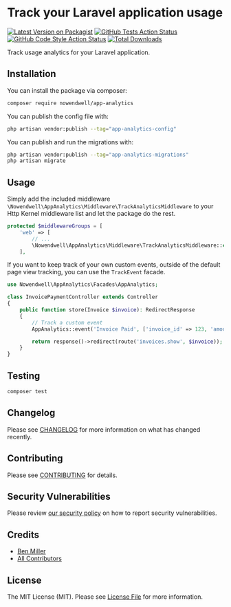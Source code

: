 # Track your Laravel application usage

[![Latest Version on Packagist](https://img.shields.io/packagist/v/nowendwell/app-analytics.svg?style=flat-square)](https://packagist.org/packages/nowendwell/app-analytics)
[![GitHub Tests Action Status](https://img.shields.io/github/actions/workflow/status/nowendwell/app-analytics/run-tests.yml?branch=main&label=tests&style=flat-square)](https://github.com/nowendwell/app-analytics/actions?query=workflow%3Arun-tests+branch%3Amain)
[![GitHub Code Style Action Status](https://img.shields.io/github/actions/workflow/status/nowendwell/app-analytics/fix-php-code-style-issues.yml?branch=main&label=code%20style&style=flat-square)](https://github.com/nowendwell/app-analytics/actions?query=workflow%3A"Fix+PHP+code+style+issues"+branch%3Amain)
[![Total Downloads](https://img.shields.io/packagist/dt/nowendwell/app-analytics.svg?style=flat-square)](https://packagist.org/packages/nowendwell/app-analytics)

Track usage analytics for your Laravel application.

## Installation

You can install the package via composer:

```bash
composer require nowendwell/app-analytics
```

You can publish the config file with:

```bash
php artisan vendor:publish --tag="app-analytics-config"
```

You can publish and run the migrations with:

```bash
php artisan vendor:publish --tag="app-analytics-migrations"
php artisan migrate
```

## Usage

Simply add the included middleware `\Nowendwell\AppAnalytics\Middleware\TrackAnalyticsMiddleware` to your Http Kernel middleware list and let the package do the rest.

```php
protected $middlewareGroups = [
    'web' => [
        // ...
        \Nowendwell\AppAnalytics\Middleware\TrackAnalyticsMiddleware::class,
    ],
```

If you want to keep track of your own custom events, outside of the default page view tracking, you can use the `TrackEvent` facade.

```php
use Nowendwell\AppAnalytics\Facades\AppAnalytics;

class InvoicePaymentController extends Controller
{
    public function store(Invoice $invoice): RedirectResponse
    {
        // Track a custom event
        AppAnalytics::event('Invoice Paid', ['invoice_id' => 123, 'amount' => 1000]);

        return response()->redirect(route('invoices.show', $invoice));
    }
}
```

## Testing

```bash
composer test
```

## Changelog

Please see [CHANGELOG](CHANGELOG.md) for more information on what has changed recently.

## Contributing

Please see [CONTRIBUTING](CONTRIBUTING.md) for details.

## Security Vulnerabilities

Please review [our security policy](../../security/policy) on how to report security vulnerabilities.

## Credits

- [Ben Miller](https://github.com/nowendwell)
- [All Contributors](../../contributors)

## License

The MIT License (MIT). Please see [License File](LICENSE.md) for more information.
